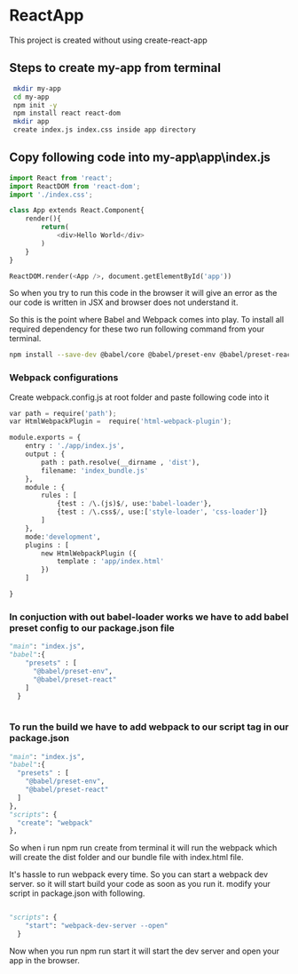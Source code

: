 # ReactApp

This project is created without using create-react-app

## Steps to create my-app from terminal
```bash
 mkdir my-app
 cd my-app
 npm init -y
 npm install react react-dom
 mkdir app
 create index.js index.css inside app directory
 ```
## Copy following code into my-app\app\index.js
```python
import React from 'react';
import ReactDOM from 'react-dom';
import './index.css';

class App extends React.Component{
    render(){
        return(
            <div>Hello World</div>
        )
    }
}

ReactDOM.render(<App />, document.getElementById('app'))
```
So when you try to run this code in the browser it will give an error as the our code is written in JSX and browser does not understand it.

So this is the point where Babel and Webpack comes into play.
To install all required dependency for these two run following command from your terminal.
```bash
npm install --save-dev @babel/core @babel/preset-env @babel/preset-react webpack webpack-cli webpack-dev-server babel-loader css-loader style-loader html-webpack-plugin
```
### Webpack configurations

Create webpack.config.js at root folder and paste following code into it

```python
var path = require('path');
var HtmlWebpackPlugin =  require('html-webpack-plugin');

module.exports = {
    entry : './app/index.js',
    output : {
        path : path.resolve(__dirname , 'dist'),
        filename: 'index_bundle.js'
    },
    module : {
        rules : [
            {test : /\.(js)$/, use:'babel-loader'},
            {test : /\.css$/, use:['style-loader', 'css-loader']}
        ]
    },
    mode:'development',
    plugins : [
        new HtmlWebpackPlugin ({
            template : 'app/index.html'
        })
    ]

}
```
### In conjuction with out babel-loader works we have to add babel preset config to our package.json file

```python
"main": "index.js",
"babel":{
    "presets" : [
      "@babel/preset-env",
      "@babel/preset-react"
    ]
  }
  
  ```
  
  ### To run the build we have to add webpack to our script tag in our package.json
  
  ```python
  "main": "index.js",
  "babel":{
    "presets" : [
      "@babel/preset-env",
      "@babel/preset-react"
    ]
  },
  "scripts": {
    "create": "webpack"
  },
  ```
So when i run npm run create from terminal it will run the webpack which will create the dist folder and our bundle file with index.html file.

It's hassle to run webpack every time. So you can start a webpack dev server. so it will start build your code as soon as you run it. modify your script in package.json with following.

```python

"scripts": {
    "start": "webpack-dev-server --open"
  }
  ```
  Now when you run npm run start it will start the dev server and open your app in the browser.


